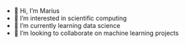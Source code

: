 - 👋 Hi, I’m Marius
- 👀 I’m interested in scientific computing
- 🌱 I’m currently learning data science
- 💞️ I’m looking to collaborate on machine learning projects

<!---
mhinsberger/mhinsberger is a ✨ special ✨ repository because its `README.md` (this file) appears on your GitHub profile.
You can click the Preview link to take a look at your changes.
--->
